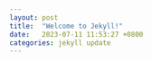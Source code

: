 ```yaml
---
layout: post
title:  "Welcome to Jekyll!"
date:   2023-07-11 11:53:27 +0800
categories: jekyll update
---
```

